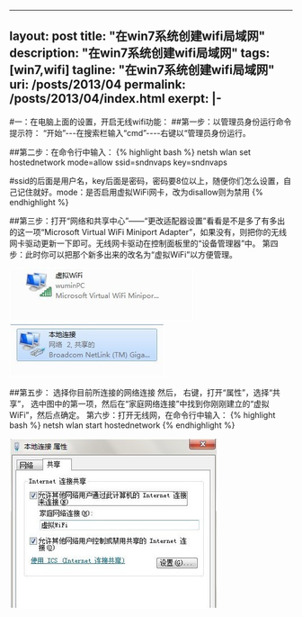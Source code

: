 
---
layout: post
title: "在win7系统创建wifi局域网"
description: "在win7系统创建wifi局域网"
tags: [win7,wifi]
tagline: "在win7系统创建wifi局域网"
uri: /posts/2013/04
permalink: /posts/2013/04/index.html
exerpt: |-
---

#一：在电脑上面的设置，开启无线wifi功能：
##第一步：以管理员身份运行命令提示符： “开始”---在搜索栏输入“cmd”----右键以“管理员身份运行。

##第二步：在命令行中输入：
{% highlight bash %}
netsh wlan set hostednetwork mode=allow ssid=sndnvaps key=sndnvaps

#ssid的后面是用户名，key后面是密码，密码要8位以上，随便你们怎么设置，自己记住就好。mode：是否启用虚拟WiFi网卡，改为disallow则为禁用
{% endhighlight %}

##第三步：打开“网络和共享中心”——“更改适配器设置”看看是不是多了有多出的这一项“Microsoft Virtual WiFi Miniport Adapter”，如果没有，则把你的无线网卡驱动更新一下即可。无线网卡驱动在控制面板里的“设备管理器”中。
第四步：此时你可以把那个新多出来的改名为“虚拟WiFi”以方便管理。

<img src="/posts/images/posts/2013/04/virtual-wifi-1.jpg" heigh="95" width="327" title="pic-1" >


<img src="/posts/images/posts/2013/04/virtual-wifi-2.jpg" heigh="96" width="276" title="pic-2" >

##第五步：
选择你目前所连接的网络连接                 然后， 
右键，打开“属性”，选择“共享”，
选中图中的第一项，然后在“家庭网络连接”中找到你刚刚建立的“虚拟WiFi”，然后点确定。
第六步：打开无线网，在命令行中输入：
{% highlight bash %}
  netsh wlan start hostednetwork 
{% endhighlight %}


<img src="/posts/images/posts/2013/04/virtual-wifi-3.jpg" heigh="304" width="371" title="pic-3" >

